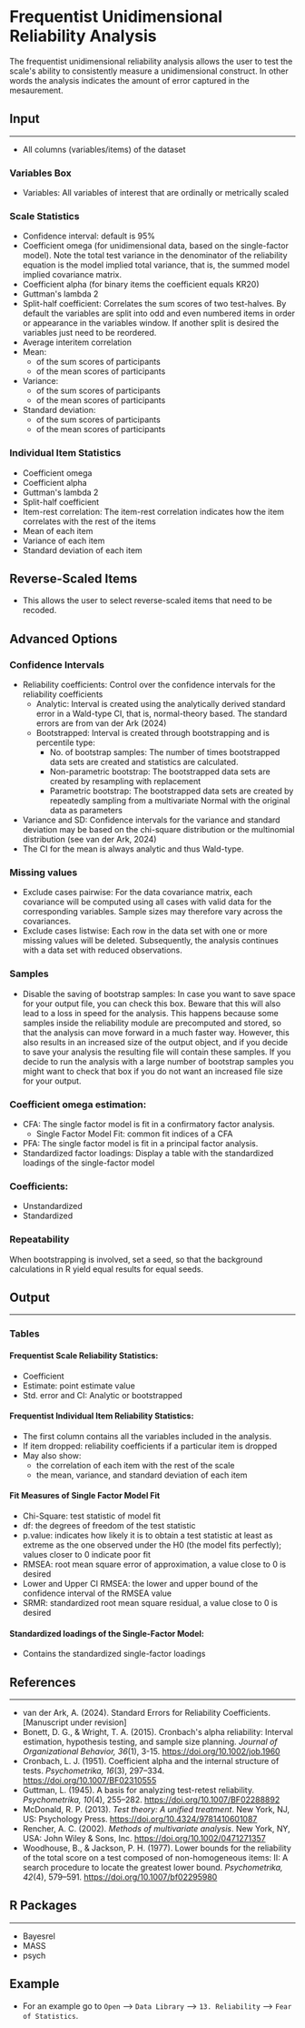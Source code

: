 Frequentist Unidimensional Reliability Analysis
===

The frequentist unidimensional reliability analysis allows the user to test the scale's ability to consistently measure a unidimensional construct. In other words the analysis indicates the amount of error captured in the mesaurement.

## Input
---
- All columns (variables/items) of the dataset 

### Variables Box
- Variables: All variables of interest that are ordinally or metrically scaled

### Scale Statistics
- Confidence interval: default is 95%
- Coefficient omega (for unidimensional data, based on the single-factor model). Note the total test variance in the denominator of the reliability equation is the model implied total variance, that is, the summed model implied covariance matrix.
- Coefficient alpha (for binary items the coefficient equals KR20)
- Guttman's lambda 2
- Split-half coefficient: Correlates the sum scores of two test-halves. By default the variables are split into odd and even numbered items in order or appearance in the variables window. If another split is desired the variables just need to be reordered.
- Average interitem correlation
- Mean:
	- of the sum scores of participants
	- of the mean scores of participants
- Variance:
	- of the sum scores of participants
	- of the mean scores of participants
- Standard deviation: 
	- of the sum scores of participants
	- of the mean scores of participants
	
### Individual Item Statistics
- Coefficient omega
- Coefficient alpha
- Guttman's lambda 2
- Split-half coefficient
- Item-rest correlation: The item-rest correlation indicates how the item correlates with the rest of the items
- Mean of each item
- Variance of each item
- Standard deviation of each item

## Reverse-Scaled Items
- This allows the user to select reverse-scaled items that need to be recoded.

## Advanced Options
### Confidence Intervals
- Reliability coefficients: Control over the confidence intervals for the reliability coefficients
	- Analytic: Interval is created using the analytically derived standard error in a Wald-type CI, that is, normal-theory based. The standard errors are from van der Ark (2024)
	- Bootstrapped: Interval is created through bootstrapping and is percentile type:
		- No. of bootstrap samples: The number of times bootstrapped data sets are created and statistics are calculated.
		- Non-parametric bootstrap: The bootstrapped data sets are created by resampling with replacement 
		- Parametric bootstrap: The bootstrapped data sets are created by repeatedly sampling from a multivariate Normal with the original data as parameters
- Variance and SD: Confidence intervals for the variance and standard deviation may be based on the chi-square distribution or the multinomial distribution (see van der Ark, 2024)
- The CI for the mean is always analytic and thus Wald-type.

### Missing values
 - Exclude cases pairwise: For the data covariance matrix, each covariance will be computed using all cases with valid data for the corresponding variables. Sample sizes may therefore vary across the covariances.
- Exclude cases listwise: Each row in the data set with one or more missing values will be deleted. Subsequently, the analysis continues with a data set with reduced observations.

### Samples
- Disable the saving of bootstrap samples: In case you want to save space for your output file, you can check this box. Beware that this will also lead to a loss in speed for the analysis. This happens because some samples inside the reliability module are precomputed and stored, so that the analysis can move forward in a much faster way. However, this also results in an increased size of the output object, and if you decide to save your analysis the resulting file will contain these samples. If you decide to run the analysis with a large number of bootstrap samples you might want to check that box if you do not want an increased file size for your output. 

### Coefficient omega estimation: 
- CFA: The single factor model is fit in a confirmatory factor analysis. 
	- Single Factor Model Fit: common fit indices of a CFA
- PFA: The single factor model is fit in a principal factor analysis. 
- Standardized factor loadings: Display a table with the standardized loadings of the single-factor model
	
### Coefficients: 
- Unstandardized
- Standardized

### Repeatability
When bootstrapping is involved, set a seed, so that the background calculations in R yield equal results for equal seeds.



## Output 
--- 
### Tables
#### Frequentist Scale Reliability Statistics: 
- Coefficient
- Estimate: point estimate value
- Std. error and CI: Analytic or bootstrapped

#### Frequentist Individual Item Reliability Statistics: 
- The first column contains all the variables included in the analysis. 
- If item dropped: reliability coefficients if a particular item is dropped
- May also show: 
	- the correlation of each item with the rest of the scale
	- the mean, variance, and standard deviation of each item

#### Fit Measures of Single Factor Model Fit
- Chi-Square: test statistic of model fit
- df: the degrees of freedom of the test statistic
- p.value: indicates how likely it is to obtain a test statistic at least as extreme as the one observed under the H0 (the model fits perfectly); values closer to 0 indicate poor fit
- RMSEA: root mean square error of approximation, a value close to 0 is desired
- Lower and Upper CI RMSEA: the lower and upper bound of the confidence interval of the RMSEA value
- SRMR: standardized root mean square residual, a value close to 0 is desired 

#### Standardized loadings of the Single-Factor Model:
- Contains the standardized single-factor loadings

## References
---
- van der Ark, A. (2024). Standard Errors for Reliability Coefficients. [Manuscript under revision]
- Bonett, D. G., & Wright, T. A. (2015). Cronbach's alpha reliability: Interval estimation, hypothesis testing, and sample size planning. *Journal of Organizational Behavior, 36*(1), 3-15. https://doi.org/10.1002/job.1960
- Cronbach, L. J. (1951). Coefficient alpha and the internal structure of tests. *Psychometrika, 16*(3), 297–334. https://doi.org/10.1007/BF02310555
- Guttman, L. (1945). A basis for analyzing test-retest reliability. *Psychometrika, 10*(4), 255–282. https://doi.org/10.1007/BF02288892
- McDonald, R. P. (2013). *Test theory: A unified treatment*. New York, NJ, US: Psychology Press. https://doi.org/10.4324/9781410601087
- Rencher, A. C.  (2002). *Methods of multivariate analysis*. New York, NY, USA: John Wiley & Sons, Inc.  https://doi.org/10.1002/0471271357
- Woodhouse, B., & Jackson, P. H. (1977). Lower bounds for the reliability of the total score on a test composed of non-homogeneous items:  II: A search procedure to locate the greatest lower bound. *Psychometrika, 42*(4), 579–591. https://doi.org/10.1007/bf02295980

## R Packages
---
- Bayesrel
- MASS
- psych

## Example 
- For an example go to `Open` --> `Data Library` --> `13. Reliability` --> `Fear of Statistics`. 
